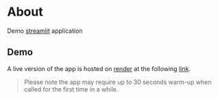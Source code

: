 # About
Demo [streamlit](https://streamlit.io/) application

## Demo
A live version of the app is hosted on [render](http://render.com/) at the following [link](https://streamlit-demo-yg4s.onrender.com/). 

 > Please note the app may require up to 30 seconds warm-up when called for the first time in a while. 
